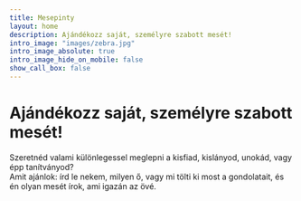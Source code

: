 ```yaml
---
title: Mesepinty
layout: home
description: Ajándékozz saját, személyre szabott mesét!
intro_image: "images/zebra.jpg"
intro_image_absolute: true
intro_image_hide_on_mobile: false
show_call_box: false
---
```


# Ajándékozz saját, személyre szabott mesét!

Szeretnéd valami különlegessel meglepni a kisfiad, kislányod, unokád, vagy épp tanítványod? <br/> Amit ajánlok: írd le nekem, milyen ő, vagy mi tölti ki most a gondolatait, és én olyan mesét írok, ami igazán az övé. 
